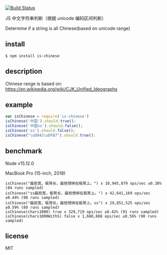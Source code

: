 [![Build Status](https://travis-ci.org/alsotang/is-chinese.svg?branch=master)](https://travis-ci.org/alsotang/is-chinese)

JS 中文字符串判断（根据 unicode 编码区间判断）

Determine if a string is all Chinese(based on unicode range)

## install

`$ npm install is-chinese`

## description

Chinese range is based on: https://en.wikipedia.org/wiki/CJK_Unified_Ideographs

## example

```js
var isChinese = require('is-chinese')
isChinese('中国').should.true();
isChinese('中国ss').should.false();
isChinese('ss').should.false();
isChinese("\uD842\uDFB7").should.true();
```

## benchmark

Node v15.12.0

MacBook Pro (15-inch, 2018)

```
isChinese("扁担宽，板凳长，扁担想绑在板凳上。") x 10,945,079 ops/sec ±0.38% (84 runs sampled)
isChinese("ss扁担宽，板凳长，扁担想绑在板凳上。") x 42,641,169 ops/sec ±0.44% (90 runs sampled)
isChinese("扁担宽，板凳长，扁担想绑在板凳上。ss") x 29,851,525 ops/sec ±0.59% (89 runs sampled)
isChinese(chars1000) true x 329,719 ops/sec ±0.42% (91 runs sampled)
isChinese(chars1000WithS) false x 1,680,088 ops/sec ±0.56% (90 runs sampled)
```

## license

MIT

